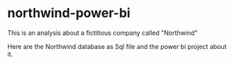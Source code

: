 # northwind-power-bi
This is an analysis about a fictitious company called "Northwind"

Here are the Northwind database as Sql file and the power bi project about it.